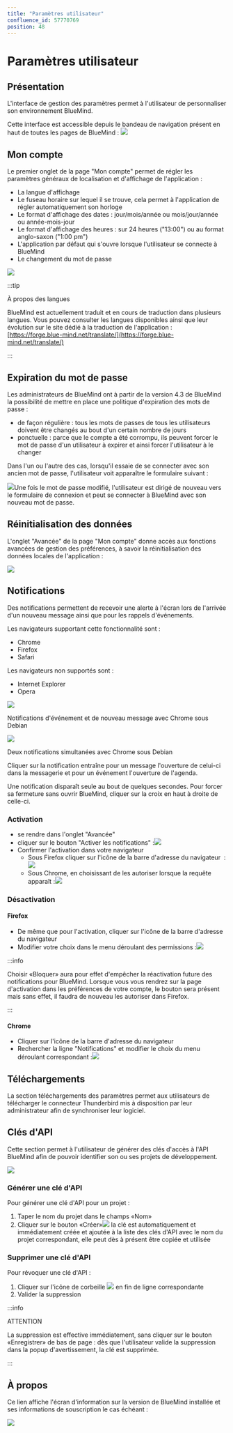 ```yaml
---
title: "Paramètres utilisateur"
confluence_id: 57770769
position: 48
---
```

# Paramètres utilisateur


## Présentation

L'interface de gestion des paramètres permet à l'utilisateur de personnaliser son environnement BlueMind.

Cette interface est accessible depuis le bandeau de navigation présent en haut de toutes les pages de BlueMind : ![](../../attachments/57770060/57770071.png)


## Mon compte

Le premier onglet de la page "Mon compte" permet de régler les paramètres généraux de localisation et d'affichage de l'application :

- La langue d'affichage
- Le fuseau horaire sur lequel il se trouve, cela permet à l'application de régler automatiquement son horloge
- Le format d'affichage des dates : jour/mois/année ou mois/jour/année ou année-mois-jour
- Le format d'affichage des heures : sur 24 heures ("13:00") ou au format anglo-saxon ("1:00 pm")
- L'application par défaut qui s'ouvre lorsque l'utilisateur se connecte à BlueMind
- Le changement du mot de passe


![](../../attachments/57770769/62555169.png)


:::tip

À propos des langues

BlueMind est actuellement traduit et en cours de traduction dans plusieurs langues. Vous pouvez consulter les langues disponibles ainsi que leur évolution sur le site dédié à la traduction de l'application : [https://forge.blue-mind.net/translate/](https://forge.blue-mind.net/translate/)

:::

## Expiration du mot de passe

Les administrateurs de BlueMind ont à partir de la version 4.3 de BlueMind la possibilité de mettre en place une politique d'expiration des mots de passe :

- de façon régulière : tous les mots de passes de tous les utilisateurs doivent être changés au bout d'un certain nombre de jours
- ponctuelle : parce que le compte a été corrompu, ils peuvent forcer le mot de passe d'un utilisateur à expirer et ainsi forcer l'utilisateur à le changer


Dans l'un ou l'autre des cas, lorsqu'il essaie de se connecter avec son ancien mot de passe, l'utilisateur voit apparaître le formulaire suivant :

![](../../attachments/57770769/62555147.png)Une fois le mot de passe modifié, l'utilisateur est dirigé de nouveau vers le formulaire de connexion et peut se connecter à BlueMind avec son nouveau mot de passe.

## Réinitialisation des données

L'onglet "Avancée" de la page "Mon compte" donne accès aux fonctions avancées de gestion des préférences, à savoir la réinitialisation des données locales de l'application :

![](../../attachments/57770769/62555148.png)

## Notifications

Des notifications permettent de recevoir une alerte à l'écran lors de l'arrivée d'un nouveau message ainsi que pour les rappels d'événements.

Les navigateurs supportant cette fonctionnalité sont :

- Chrome
- Firefox
- Safari


Les navigateurs non supportés sont :

- Internet Explorer
- Opera


![](../../attachments/57770769/62555155.png)


Notifications d'événement et de nouveau message avec Chrome sous Debian


![](../../attachments/57770769/62555154.png)


Deux notifications simultanées avec Chrome sous Debian


Cliquer sur la notification entraîne pour un message l'ouverture de celui-ci dans la messagerie et pour un événement l'ouverture de l'agenda.

Une notification disparaît seule au bout de quelques secondes. Pour forcer sa fermeture sans ouvrir BlueMind, cliquer sur la croix en haut à droite de celle-ci.

### Activation

- se rendre dans l'onglet "Avancée"
- cliquer sur le bouton "Activer les notifications" :![](../../attachments/57770769/62555161.png)
- Confirmer l'activation dans votre navigateur
    - Sous Firefox cliquer sur l'icône de la barre d'adresse du navigateur  :![](../../attachments/57770769/62555152.png)
    - Sous Chrome, en choisissant de les autoriser lorsque la requête apparaît :![](../../attachments/57770769/62555150.png)


### Désactivation

#### Firefox

- De même que pour l'activation, cliquer sur l'icône de la barre d'adresse du navigateur
- Modifier votre choix dans le menu déroulant des permissions :![](../../attachments/57770769/62555159.png)


:::info

Choisir «Bloquer» aura pour effet d'empêcher la réactivation future des notifications pour BlueMind. Lorsque vous vous rendrez sur la page d'activation dans les préférences de votre compte, le bouton sera présent mais sans effet, il faudra de nouveau les autoriser dans Firefox.

:::


#### Chrome

- Cliquer sur l'icône de la barre d'adresse du navigateur
- Rechercher la ligne "Notifications" et modifier le choix du menu déroulant correspondant :![](../../attachments/57770769/62555158.png)


## Téléchargements

La section téléchargements des paramètres permet aux utilisateurs de télécharger le connecteur Thunderbird mis à disposition par leur administrateur afin de synchroniser leur logiciel.

## Clés d'API

Cette section permet à l'utilisateur de générer des clés d'accès à l'API BlueMind afin de pouvoir identifier son ou ses projets de développement.

![](../../attachments/57770769/62555167.png)

### Générer une clé d'API

Pour générer une clé d'API pour un projet :

1. Taper le nom du projet dans le champs «Nom»
2. Cliquer sur le bouton «Créer»![](../../attachments/57769989/69896490.png) la clé est automatiquement et immédiatement créée et ajoutée à la liste des clés d'API avec le nom du projet correspondant, elle peut dès à présent être copiée et utilisée


### Supprimer une clé d'API

Pour révoquer une clé d'API :

1. Cliquer sur l'icône de corbeille ![](../../attachments/57769989/69896481.png) en fin de ligne correspondante
2. Valider la suppression


:::info

ATTENTION

La suppression est effective immédiatement, sans cliquer sur le bouton «Enregistrer» de bas de page : dès que l'utilisateur valide la suppression dans la popup d'avertissement, la clé est supprimée.

:::

## À propos

Ce lien affiche l'écran d'information sur la version de BlueMind installée et ses informations de souscription le cas échéant :

![](../../attachments/57770769/62555165.png)


